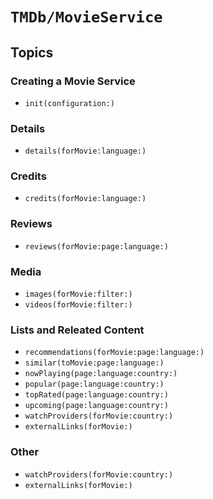 # ``TMDb/MovieService``

## Topics

### Creating a Movie Service

- ``init(configuration:)``

### Details

- ``details(forMovie:language:)``

### Credits

- ``credits(forMovie:language:)``

### Reviews

- ``reviews(forMovie:page:language:)``

### Media

- ``images(forMovie:filter:)``
- ``videos(forMovie:filter:)``

### Lists and Releated Content

- ``recommendations(forMovie:page:language:)``
- ``similar(toMovie:page:language:)``
- ``nowPlaying(page:language:country:)``
- ``popular(page:language:country:)``
- ``topRated(page:language:country:)``
- ``upcoming(page:language:country:)``
- ``watchProviders(forMovie:country:)``
- ``externalLinks(forMovie:)``

### Other

- ``watchProviders(forMovie:country:)``
- ``externalLinks(forMovie:)``

